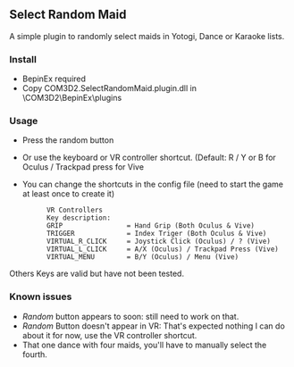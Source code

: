 ## Select Random Maid

A simple plugin to randomly select maids in Yotogi, Dance or Karaoke lists.


### Install
- BepinEx required
- Copy COM3D2.SelectRandomMaid.plugin.dll in \COM3D2\BepinEx\plugins

### Usage
- Press the random button
- Or use the keyboard or VR controller shortcut. (Default: R / Y or B for Oculus / Trackpad press for Vive
- You can change the shortcuts in the config file (need to start the game at least once to create it)

            VR Controllers
            Key description:
            GRIP                = Hand Grip (Both Oculus & Vive)
            TRIGGER             = Index Triger (Both Oculus & Vive)
            VIRTUAL_R_CLICK     = Joystick Click (Oculus) / ? (Vive)
            VIRTUAL_L_CLICK     = A/X (Oculus) / Trackpad Press (Vive)
            VIRTUAL_MENU        = B/Y (Oculus) / Menu (Vive)
Others Keys are valid but have not been tested.

### Known issues
- *Random* button appears to soon: still need to work on that.
- *Random* Button doesn't appear in VR: That's expected nothing I can do about it for now, use the VR controller shortcut.
- That one dance with four maids, you'll have to manually select the fourth.
